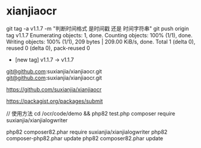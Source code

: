# xianjiaocr
   git tag -a v1.1.7 -m "判断时间格式 是时间戳 还是 时间字符串" 
  git push origin tag v1.1.7 
Enumerating objects: 1, done.
Counting objects: 100% (1/1), done.
Writing objects: 100% (1/1), 209 bytes | 209.00 KiB/s, done.
Total 1 (delta 0), reused 0 (delta 0), pack-reused 0
 
 * [new tag]         v1.1.7 -> v1.1.7
 
git@github.com:suxianjia/xianjiaocr.git
git@github.com:suxianjia/xianjiaocr.git

https://github.com/suxianjia/xianjiaocr

https://packagist.org/packages/submit
 

 // 使用方法  cd /ocr/code/demo   &&  php82 test.php 
composer              require suxianjia/xianjialogwriter

php82 composer82.phar require suxianjia/xianjialogwriter
php82 composer-php82.phar update
php82 composer82.phar update